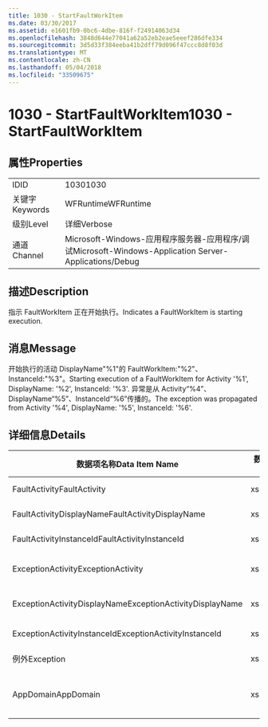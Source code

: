 ```yaml
---
title: 1030 - StartFaultWorkItem
ms.date: 03/30/2017
ms.assetid: e1601fb9-0bc6-4dbe-816f-f24914063d34
ms.openlocfilehash: 3848d644e77041a62a52eb2eae5eeef286dfe334
ms.sourcegitcommit: 3d5d33f384eeba41b2dff79d096f47ccc8d8f03d
ms.translationtype: MT
ms.contentlocale: zh-CN
ms.lasthandoff: 05/04/2018
ms.locfileid: "33509675"
---
```

# <a name="1030---startfaultworkitem"></a><span data-ttu-id="b0b73-102">1030 - StartFaultWorkItem</span><span class="sxs-lookup"><span data-stu-id="b0b73-102">1030 - StartFaultWorkItem</span></span>
## <a name="properties"></a><span data-ttu-id="b0b73-103">属性</span><span class="sxs-lookup"><span data-stu-id="b0b73-103">Properties</span></span>  
  
|||  
|-|-|  
|<span data-ttu-id="b0b73-104">ID</span><span class="sxs-lookup"><span data-stu-id="b0b73-104">ID</span></span>|<span data-ttu-id="b0b73-105">1030</span><span class="sxs-lookup"><span data-stu-id="b0b73-105">1030</span></span>|  
|<span data-ttu-id="b0b73-106">关键字</span><span class="sxs-lookup"><span data-stu-id="b0b73-106">Keywords</span></span>|<span data-ttu-id="b0b73-107">WFRuntime</span><span class="sxs-lookup"><span data-stu-id="b0b73-107">WFRuntime</span></span>|  
|<span data-ttu-id="b0b73-108">级别</span><span class="sxs-lookup"><span data-stu-id="b0b73-108">Level</span></span>|<span data-ttu-id="b0b73-109">详细</span><span class="sxs-lookup"><span data-stu-id="b0b73-109">Verbose</span></span>|  
|<span data-ttu-id="b0b73-110">通道</span><span class="sxs-lookup"><span data-stu-id="b0b73-110">Channel</span></span>|<span data-ttu-id="b0b73-111">Microsoft-Windows-应用程序服务器-应用程序/调试</span><span class="sxs-lookup"><span data-stu-id="b0b73-111">Microsoft-Windows-Application Server-Applications/Debug</span></span>|  
  
## <a name="description"></a><span data-ttu-id="b0b73-112">描述</span><span class="sxs-lookup"><span data-stu-id="b0b73-112">Description</span></span>  
 <span data-ttu-id="b0b73-113">指示 FaultWorkItem 正在开始执行。</span><span class="sxs-lookup"><span data-stu-id="b0b73-113">Indicates a FaultWorkItem is starting execution.</span></span>  
  
## <a name="message"></a><span data-ttu-id="b0b73-114">消息</span><span class="sxs-lookup"><span data-stu-id="b0b73-114">Message</span></span>  
 <span data-ttu-id="b0b73-115">开始执行的活动 DisplayName"%1"的 FaultWorkItem:"%2"、 InstanceId:"%3"。</span><span class="sxs-lookup"><span data-stu-id="b0b73-115">Starting execution of a FaultWorkItem for Activity '%1', DisplayName: '%2', InstanceId: '%3'.</span></span>  <span data-ttu-id="b0b73-116">异常是从 Activity“%4”、DisplayName“%5”、InstanceId“%6”传播的。</span><span class="sxs-lookup"><span data-stu-id="b0b73-116">The exception was propagated from Activity '%4', DisplayName: '%5', InstanceId: '%6'.</span></span>  
  
## <a name="details"></a><span data-ttu-id="b0b73-117">详细信息</span><span class="sxs-lookup"><span data-stu-id="b0b73-117">Details</span></span>  
  
|<span data-ttu-id="b0b73-118">数据项名称</span><span class="sxs-lookup"><span data-stu-id="b0b73-118">Data Item Name</span></span>|<span data-ttu-id="b0b73-119">数据项类型</span><span class="sxs-lookup"><span data-stu-id="b0b73-119">Data Item Type</span></span>|<span data-ttu-id="b0b73-120">描述</span><span class="sxs-lookup"><span data-stu-id="b0b73-120">Description</span></span>|  
|--------------------|--------------------|-----------------|  
|<span data-ttu-id="b0b73-121">FaultActivity</span><span class="sxs-lookup"><span data-stu-id="b0b73-121">FaultActivity</span></span>|<span data-ttu-id="b0b73-122">xs:string</span><span class="sxs-lookup"><span data-stu-id="b0b73-122">xs:string</span></span>|<span data-ttu-id="b0b73-123">错误活动的类型名称。</span><span class="sxs-lookup"><span data-stu-id="b0b73-123">The type name of the fault activity.</span></span>|  
|<span data-ttu-id="b0b73-124">FaultActivityDisplayName</span><span class="sxs-lookup"><span data-stu-id="b0b73-124">FaultActivityDisplayName</span></span>|<span data-ttu-id="b0b73-125">xs:string</span><span class="sxs-lookup"><span data-stu-id="b0b73-125">xs:string</span></span>|<span data-ttu-id="b0b73-126">错误活动的显示名称。</span><span class="sxs-lookup"><span data-stu-id="b0b73-126">The display name of the fault activity.</span></span>|  
|<span data-ttu-id="b0b73-127">FaultActivityInstanceId</span><span class="sxs-lookup"><span data-stu-id="b0b73-127">FaultActivityInstanceId</span></span>|<span data-ttu-id="b0b73-128">xs:string</span><span class="sxs-lookup"><span data-stu-id="b0b73-128">xs:string</span></span>|<span data-ttu-id="b0b73-129">错误活动的实例 ID。</span><span class="sxs-lookup"><span data-stu-id="b0b73-129">The instance id of the fault activity.</span></span>|  
|<span data-ttu-id="b0b73-130">ExceptionActivity</span><span class="sxs-lookup"><span data-stu-id="b0b73-130">ExceptionActivity</span></span>|<span data-ttu-id="b0b73-131">xs:string</span><span class="sxs-lookup"><span data-stu-id="b0b73-131">xs:string</span></span>|<span data-ttu-id="b0b73-132">引发了异常的活动的类型名称。</span><span class="sxs-lookup"><span data-stu-id="b0b73-132">The type name of the activity that threw the exception.</span></span>|  
|<span data-ttu-id="b0b73-133">ExceptionActivityDisplayName</span><span class="sxs-lookup"><span data-stu-id="b0b73-133">ExceptionActivityDisplayName</span></span>|<span data-ttu-id="b0b73-134">xs:string</span><span class="sxs-lookup"><span data-stu-id="b0b73-134">xs:string</span></span>|<span data-ttu-id="b0b73-135">引发了异常的活动的显示名称。</span><span class="sxs-lookup"><span data-stu-id="b0b73-135">The display name of the activity that threw the exception.</span></span>|  
|<span data-ttu-id="b0b73-136">ExceptionActivityInstanceId</span><span class="sxs-lookup"><span data-stu-id="b0b73-136">ExceptionActivityInstanceId</span></span>|<span data-ttu-id="b0b73-137">xs:string</span><span class="sxs-lookup"><span data-stu-id="b0b73-137">xs:string</span></span>|<span data-ttu-id="b0b73-138">引发了异常的活动的实例 ID。</span><span class="sxs-lookup"><span data-stu-id="b0b73-138">The instance id of the activity that threw the exception.</span></span>|  
|<span data-ttu-id="b0b73-139">例外</span><span class="sxs-lookup"><span data-stu-id="b0b73-139">Exception</span></span>|<span data-ttu-id="b0b73-140">xs:string</span><span class="sxs-lookup"><span data-stu-id="b0b73-140">xs:string</span></span>|<span data-ttu-id="b0b73-141">异常的异常详细信息</span><span class="sxs-lookup"><span data-stu-id="b0b73-141">The exception details for the exception</span></span>|  
|<span data-ttu-id="b0b73-142">AppDomain</span><span class="sxs-lookup"><span data-stu-id="b0b73-142">AppDomain</span></span>|<span data-ttu-id="b0b73-143">xs:string</span><span class="sxs-lookup"><span data-stu-id="b0b73-143">xs:string</span></span>|<span data-ttu-id="b0b73-144">由 AppDomain.CurrentDomain.FriendlyName 返回的字符串。</span><span class="sxs-lookup"><span data-stu-id="b0b73-144">The string returned by AppDomain.CurrentDomain.FriendlyName.</span></span>|
